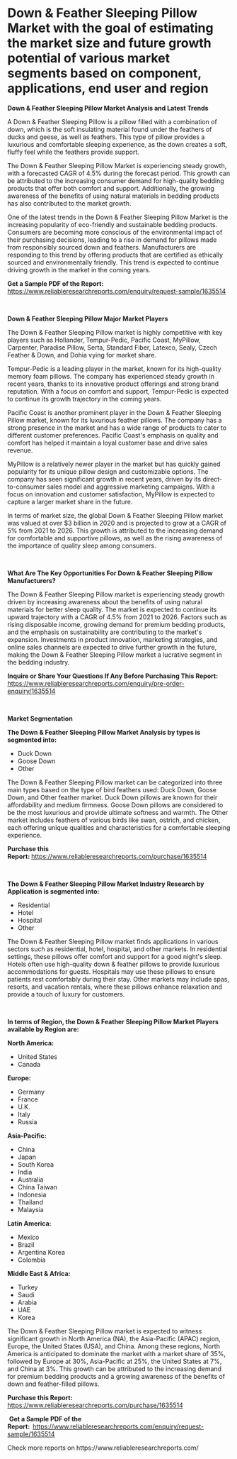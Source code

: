<p><h1>Down & Feather Sleeping Pillow Market with the goal of estimating the market size and future growth potential of various market segments based on component, applications, end user and region</h1></p><p><strong>Down & Feather Sleeping Pillow Market Analysis and Latest Trends</strong></p>
<p><p>A Down & Feather Sleeping Pillow is a pillow filled with a combination of down, which is the soft insulating material found under the feathers of ducks and geese, as well as feathers. This type of pillow provides a luxurious and comfortable sleeping experience, as the down creates a soft, fluffy feel while the feathers provide support.</p><p>The Down & Feather Sleeping Pillow Market is experiencing steady growth, with a forecasted CAGR of 4.5% during the forecast period. This growth can be attributed to the increasing consumer demand for high-quality bedding products that offer both comfort and support. Additionally, the growing awareness of the benefits of using natural materials in bedding products has also contributed to the market growth.</p><p>One of the latest trends in the Down & Feather Sleeping Pillow Market is the increasing popularity of eco-friendly and sustainable bedding products. Consumers are becoming more conscious of the environmental impact of their purchasing decisions, leading to a rise in demand for pillows made from responsibly sourced down and feathers. Manufacturers are responding to this trend by offering products that are certified as ethically sourced and environmentally friendly. This trend is expected to continue driving growth in the market in the coming years.</p></p>
<p><strong>Get a Sample PDF of the Report:&nbsp;</strong> <a href="https://www.reliableresearchreports.com/enquiry/request-sample/1635514">https://www.reliableresearchreports.com/enquiry/request-sample/1635514</a></p>
<p>&nbsp;</p>
<p><strong>Down & Feather Sleeping Pillow Major Market Players</strong></p>
<p><p>The Down & Feather Sleeping Pillow market is highly competitive with key players such as Hollander, Tempur-Pedic, Pacific Coast, MyPillow, Carpenter, Paradise Pillow, Serta, Standard Fiber, Latexco, Sealy, Czech Feather & Down, and Dohia vying for market share.</p><p>Tempur-Pedic is a leading player in the market, known for its high-quality memory foam pillows. The company has experienced steady growth in recent years, thanks to its innovative product offerings and strong brand reputation. With a focus on comfort and support, Tempur-Pedic is expected to continue its growth trajectory in the coming years.</p><p>Pacific Coast is another prominent player in the Down & Feather Sleeping Pillow market, known for its luxurious feather pillows. The company has a strong presence in the market and has a wide range of products to cater to different customer preferences. Pacific Coast's emphasis on quality and comfort has helped it maintain a loyal customer base and drive sales revenue.</p><p>MyPillow is a relatively newer player in the market but has quickly gained popularity for its unique pillow design and customizable options. The company has seen significant growth in recent years, driven by its direct-to-consumer sales model and aggressive marketing campaigns. With a focus on innovation and customer satisfaction, MyPillow is expected to capture a larger market share in the future.</p><p>In terms of market size, the global Down & Feather Sleeping Pillow market was valued at over $3 billion in 2020 and is projected to grow at a CAGR of 5% from 2021 to 2026. This growth is attributed to the increasing demand for comfortable and supportive pillows, as well as the rising awareness of the importance of quality sleep among consumers.</p></p>
<p>&nbsp;</p>
<p><strong>What Are The Key Opportunities For Down & Feather Sleeping Pillow Manufacturers?</strong></p>
<p><p>The Down & Feather Sleeping Pillow market is experiencing steady growth driven by increasing awareness about the benefits of using natural materials for better sleep quality. The market is expected to continue its upward trajectory with a CAGR of 4.5% from 2021 to 2026. Factors such as rising disposable income, growing demand for premium bedding products, and the emphasis on sustainability are contributing to the market's expansion. Investments in product innovation, marketing strategies, and online sales channels are expected to drive further growth in the future, making the Down & Feather Sleeping Pillow market a lucrative segment in the bedding industry.</p></p>
<p><strong>Inquire or Share Your Questions If Any Before Purchasing This Report:</strong> <a href="https://www.reliableresearchreports.com/enquiry/pre-order-enquiry/1635514">https://www.reliableresearchreports.com/enquiry/pre-order-enquiry/1635514</a></p>
<p>&nbsp;</p>
<p><strong>Market Segmentation</strong></p>
<p><strong>The Down & Feather Sleeping Pillow Market Analysis by types is segmented into:</strong></p>
<p><ul><li>Duck Down</li><li>Goose Down</li><li>Other</li></ul></p>
<p><p>The Down & Feather Sleeping Pillow market can be categorized into three main types based on the type of bird feathers used: Duck Down, Goose Down, and Other feather market. Duck Down pillows are known for their affordability and medium firmness. Goose Down pillows are considered to be the most luxurious and provide ultimate softness and warmth. The Other market includes feathers of various birds like swan, ostrich, and chicken, each offering unique qualities and characteristics for a comfortable sleeping experience.</p></p>
<p><strong>Purchase this Report:&nbsp;</strong><a href="https://www.reliableresearchreports.com/purchase/1635514">https://www.reliableresearchreports.com/purchase/1635514</a></p>
<p>&nbsp;</p>
<p><strong>The Down & Feather Sleeping Pillow Market Industry Research by Application is segmented into:</strong></p>
<p><ul><li>Residential</li><li>Hotel</li><li>Hospital</li><li>Other</li></ul></p>
<p><p>The Down & Feather Sleeping Pillow market finds applications in various sectors such as residential, hotel, hospital, and other markets. In residential settings, these pillows offer comfort and support for a good night's sleep. Hotels often use high-quality down & feather pillows to provide luxurious accommodations for guests. Hospitals may use these pillows to ensure patients rest comfortably during their stay. Other markets may include spas, resorts, and vacation rentals, where these pillows enhance relaxation and provide a touch of luxury for customers.</p></p>
<p>&nbsp;</p>
<p><strong>In terms of Region, the Down & Feather Sleeping Pillow Market Players available by Region are:</strong></p>
<p>
    <p> <strong> North America: </strong>
        <ul>
            <li>United States</li>
            <li>Canada</li>
        </ul>
        </p> 
    <p> <strong> Europe: </strong>
        <ul>
            <li>Germany</li>
            <li>France</li>
            <li>U.K.</li>
            <li>Italy</li>
            <li>Russia</li>
        </ul>
        </p> 
    <p> <strong> Asia-Pacific: </strong>
        <ul>
            <li>China</li>
            <li>Japan</li>
            <li>South Korea</li>
            <li>India</li>
            <li>Australia</li>
            <li>China Taiwan</li>
            <li>Indonesia</li>
            <li>Thailand</li>
            <li>Malaysia</li>
        </ul>
        </p> 
    <p> <strong> Latin America: </strong>
        <ul>
            <li>Mexico</li>
            <li>Brazil</li>
            <li>Argentina Korea</li>
            <li>Colombia</li>
        </ul>
        </p> 
    <p> <strong> Middle East & Africa: </strong>
        <ul>
            <li>Turkey</li>
            <li>Saudi</li>
            <li>Arabia</li>
            <li>UAE</li>
            <li>Korea</li>
        </ul>
    </p>
    </p>
<p><p>The Down & Feather Sleeping Pillow market is expected to witness significant growth in North America (NA), the Asia-Pacific (APAC) region, Europe, the United States (USA), and China. Among these regions, North America is anticipated to dominate the market with a market share of 35%, followed by Europe at 30%, Asia-Pacific at 25%, the United States at 7%, and China at 3%. This growth can be attributed to the increasing demand for premium bedding products and a growing awareness of the benefits of down and feather-filled pillows.</p></p>
<p><strong>Purchase this Report: </strong><a href="https://www.reliableresearchreports.com/purchase/1635514">https://www.reliableresearchreports.com/purchase/1635514</a></p>
<p>&nbsp;<strong>Get a Sample PDF of the Report:&nbsp;&nbsp;</strong><a href="https://www.reliableresearchreports.com/enquiry/request-sample/1635514">https://www.reliableresearchreports.com/enquiry/request-sample/1635514</a></p>
<p><strong></strong></p>
<p>Check more reports on https://www.reliableresearchreports.com/</p>